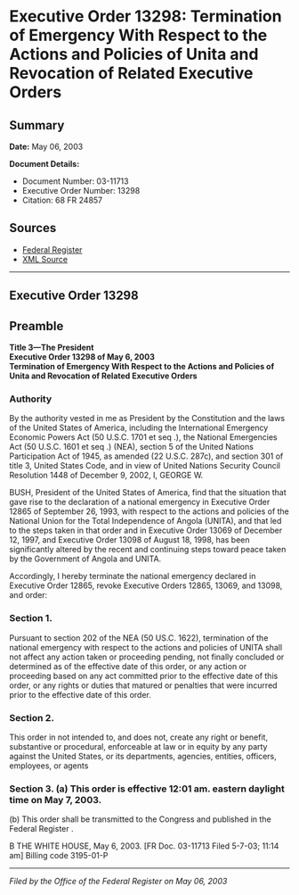 # Executive Order 13298: Termination of Emergency With Respect to the Actions and Policies of Unita and Revocation of Related Executive Orders

## Summary

**Date:** May 06, 2003

**Document Details:**
- Document Number: 03-11713
- Executive Order Number: 13298
- Citation: 68 FR 24857

## Sources
- [Federal Register](https://www.federalregister.gov/documents/2003/05/08/03-11713/termination-of-emergency-with-respect-to-the-actions-and-policies-of-unita-and-revocation-of-related)
- [XML Source](https://www.federalregister.gov/documents/full_text/xml/2003/05/08/03-11713.xml)

---

## Executive Order 13298

## Preamble

**Title 3—The President**  
**Executive Order 13298 of May 6, 2003**  
**Termination of Emergency With Respect to the Actions and Policies of Unita and Revocation of Related Executive Orders**

### Authority

By the authority vested in me as President by the Constitution and the laws of the United States of America, including the International Emergency Economic Powers Act (50 U.S.C. 1701 
et seq
.), the National Emergencies Act (50 U.S.C. 1601 
et seq
.) (NEA), section 5 of the United Nations Participation Act of 1945, as amended (22 U.S.C. 287c), and section 301 of title 3, United States Code, and in view of United Nations Security Council Resolution 1448 of December 9, 2002,
I, GEORGE W.

BUSH, President of the United States of America, find that the situation that gave rise to the declaration of a national emergency in Executive Order 12865 of September 26, 1993, with respect to the actions and policies of the National Union for the Total Independence of Angola (UNITA), and that led to the steps taken in that order and in Executive Order 13069 of December 12, 1997, and Executive Order 13098 of August 18, 1998, has been significantly altered by the recent and continuing steps toward peace taken by the Government of Angola and UNITA.

Accordingly, I hereby terminate the national emergency declared in Executive Order 12865, revoke Executive Orders 12865, 13069, and 13098, and order:
### Section 1.

Pursuant to section 202 of the NEA (50 US.C. 1622), termination of the national emergency with respect to the actions and policies of UNITA shall not affect any action taken or proceeding pending, not finally concluded or determined as of the effective date of this order, or any action or proceeding based on any act committed prior to the effective date of this order, or any rights or duties that matured or penalties that were incurred prior to the effective date of this order.
### Section 2.

This order in not intended to, and does not, create any right or benefit, substantive or procedural, enforceable at law or in equity by any party against the United States, or its departments, agencies, entities, officers, employees, or agents
### Section 3. (a) This order is effective 12:01 am. eastern daylight time on May 7, 2003.

(b) This order shall be transmitted to the Congress and published in the 
Federal Register
.

B
THE WHITE HOUSE,
May 6, 2003.
[FR Doc. 03-11713
Filed 5-7-03; 11:14 am]
Billing code 3195-01-P

---

*Filed by the Office of the Federal Register on May 06, 2003*
